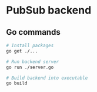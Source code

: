 # PubSub backend

## Go commands

```bash
# Install packages
go get ./...

# Run backend server
go run ./server.go

# Build backend into executable
go build
```
